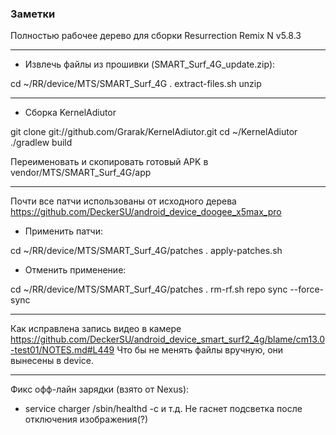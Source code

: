 ### Заметки

Полностью рабочее дерево для сборки Resurrection Remix N v5.8.3

***********

 * Извлечь файлы из прошивки (SMART_Surf_4G_update.zip):

cd ~/RR/device/MTS/SMART_Surf_4G
. extract-files.sh unzip

***********

  * Сборка KernelAdiutor

git clone git://github.com/Grarak/KernelAdiutor.git
cd ~/KernelAdiutor
./gradlew build

Переименовать и скопировать готовый APK в vendor/MTS/SMART_Surf_4G/app

***********

Почти все патчи использованы от исходного дерева https://github.com/DeckerSU/android_device_doogee_x5max_pro

 * Применить патчи:

cd ~/RR/device/MTS/SMART_Surf_4G/patches
. apply-patches.sh

 * Отменить применение:

cd ~/RR/device/MTS/SMART_Surf_4G/patches
. rm-rf.sh
repo sync --force-sync

***********

Как исправлена запись видео в камере https://github.com/DeckerSU/android_device_smart_surf2_4g/blame/cm13.0-test01/NOTES.md#L449
Что бы не менять файлы вручную, они вынесены в device.

***********

Фикс офф-лайн зарядки (взято от Nexus):
 + service charger /sbin/healthd -c и т.д.
Не гаснет подсветка после отключения изображения(?)


